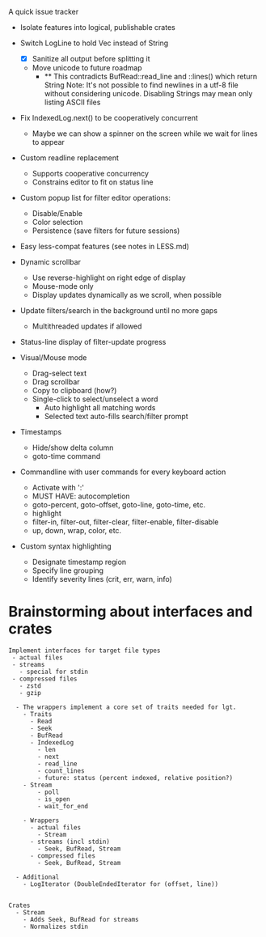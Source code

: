 A quick issue tracker

- Isolate features into logical, publishable crates

- Switch LogLine to hold Vec<u8> instead of String
  - [x] Sanitize all output before splitting it
  - Move unicode to future roadmap
    - ** This contradicts BufRead::read_line and ::lines() which return String
         Note: It's not possible to find newlines in a utf-8 file without considering unicode.
         Disabling Strings may mean only listing ASCII files

- Fix IndexedLog.next() to be cooperatively concurrent
  - Maybe we can show a spinner on the screen while we wait for lines to appear
- Custom readline replacement
  - Supports cooperative concurrency
  - Constrains editor to fit on status line
- Custom popup list for filter editor operations:
  - Disable/Enable
  - Color selection
  - Persistence (save filters for future sessions)
- Easy less-compat features (see notes in LESS.md)
- Dynamic scrollbar
  - Use reverse-highlight on right edge of display
  - Mouse-mode only
  - Display updates dynamically as we scroll, when possible
- Update filters/search in the background until no more gaps
  - Multithreaded updates if allowed
- Status-line display of filter-update progress
- Visual/Mouse mode
  - Drag-select text
  - Drag scrollbar
  - Copy to clipboard (how?)
  - Single-click to select/unselect a word
    - Auto highlight all matching words
    - Selected text auto-fills search/filter prompt
- Timestamps
  - Hide/show delta column
  - goto-time command
- Commandline with user commands for every keyboard action
  - Activate with ':'
  - MUST HAVE: autocompletion
  - goto-percent, goto-offset, goto-line, goto-time, etc.
  - highlight
  - filter-in, filter-out, filter-clear, filter-enable, filter-disable
  - up, down, wrap, color, etc.
- Custom syntax highlighting
  - Designate timestamp region
  - Specify line grouping
  - Identify severity lines (crit, err, warn, info)


# Brainstorming about interfaces and crates
    Implement interfaces for target file types
     - actual files
     - streams
       - special for stdin
     - compressed files
       - zstd
       - gzip

      - The wrappers implement a core set of traits needed for lgt.
        - Traits
          - Read
          - Seek
          - BufRead
          - IndexedLog
            - len
            - next
            - read_line
            - count_lines
            - future: status (percent indexed, relative position?)
        - Stream
            - poll
            - is_open
            - wait_for_end

        - Wrappers
          - actual files
            - Stream
          - streams (incl stdin)
            - Seek, BufRead, Stream
          - compressed files
            - Seek, BufRead, Stream

      - Additional
        - LogIterator (DoubleEndedIterator for (offset, line))


    Crates
      - Stream
        - Adds Seek, BufRead for streams
        - Normalizes stdin
